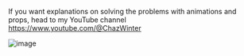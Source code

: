 If you want explanations on solving the problems with animations and props, head to my YouTube channel
https://www.youtube.com/@ChazWinter

![image](https://github.com/ChazWinterYT/LeetCode-Solutions/assets/139367543/5c7cf639-4bbd-47ef-9476-5775deb47d34)






